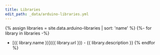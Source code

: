 ```yaml
---
title: Libraries
edit_path: _data/arduino-libraries.yml
---
```


<!-- to add a library add it in _data/arduino-libraries.yml -->

{% assign libraries = site.data.arduino-libraries | sort: 'name' %}
{%- for library in libraries -%}
- [{{ library.name }}]({{ library.url }}) - {{ library.description }}
{% endfor %}